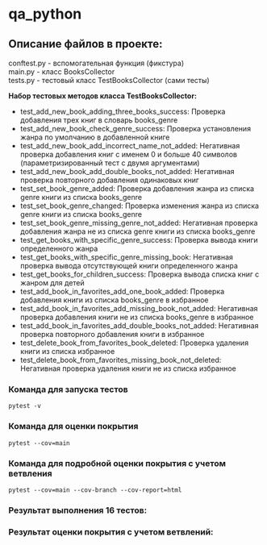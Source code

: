 # qa_python
## Описание файлов в проекте:
conftest.py - вспомогательная функция (фикстура)  
main.py - класс BooksCollector  
tests.py - тестовый класс TestBooksCollector (сами тесты)  


**Набор тестовых методов класса TestBooksCollector:**    
* test_add_new_book_adding_three_books_success: Проверка добавления трех книг в словарь books_genre  
* test_add_new_book_check_genre_success: Проверка установления жанра по умолчанию в добавленной книге  
* test_add_new_book_add_incorrect_name_not_added: Негативная проверка добавления книг с именем 0 и больше 40 символов (параметризированный тест с двумя аргументами)  
* test_add_new_book_add_double_books_not_added: Негативная проверка повторного добавления одинаковых книг  
* test_set_book_genre_added: Проверка добавления жанра из списка genre книги из списка books_genre  
* test_set_book_genre_changed: Проверка изменения жанра из списка genre книги из списка books_genre  
* test_set_book_genre_missing_genre_not_added: Негативная проверка добавления жанра не из списка genre книги из списка books_genre  
* test_get_books_with_specific_genre_success: Проверка вывода книги определенного жанра  
* test_get_books_with_specific_genre_missing_book: Негативная проверка вывода отсутствующей книги определенного жанра  
* test_get_books_for_children_success: Проверка вывода списка книг с жанром для детей  
* test_add_book_in_favorites_add_one_book_added: Проверка добавления книги из списка books_genre в избранное  
* test_add_book_in_favorites_add_missing_book_not_added: Негативная проверка добавления книги не из списка books_genre в избранное  
* test_add_book_in_favorites_add_double_books_not_added: Негативная проверка повторного добавления книги в избранное  
* test_delete_book_from_favorites_book_deleted: Проверка удаления книги из списка избранное  
* test_delete_book_from_favorites_missing_book_not_deleted: Негативная проверка удаления книги не из списка избранное  
### Команда для запуска тестов
`pytest -v`

### Команда для оценки покрытия
`pytest --cov=main`

### Команда для подробной оценки покрытия с учетом ветвления
`pytest --cov=main --cov-branch --cov-report=html`

### Результат выполнения 16 тестов: 
### Результат оценки покрытия с учетом ветвлений: 
